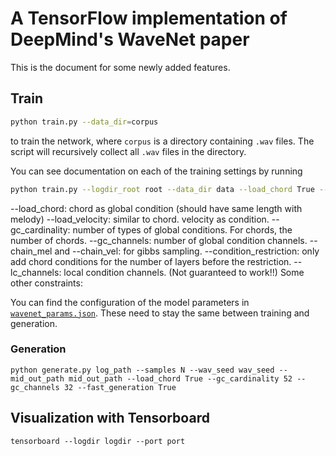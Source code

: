 # A TensorFlow implementation of DeepMind's WaveNet paper

This is the document for some newly added features.

## Train

```bash
python train.py --data_dir=corpus
```
to train the network, where `corpus` is a directory containing `.wav` files.
The script will recursively collect all `.wav` files in the directory.

You can see documentation on each of the training settings by running
```bash
python train.py --logdir_root root --data_dir data --load_chord True --gc_cardinality 52 --gc_channels 32 --chain_mel --sample size --condition_restriction
```
--load_chord: chord as global condition (should have same length with melody)
--load_velocity: similar to chord. velocity as condition.
--gc_cardinality: number of types of global conditions. For chords, the number of chords. 
--gc_channels: number of global condition channels.
--chain_mel and --chain_vel: for gibbs sampling.
--condition_restriction: only add chord conditions for the number of layers before the restriction.
--lc_channels: local condition channels. (Not guaranteed to work!!) 
Some other constraints:

You can find the configuration of the model parameters in [`wavenet_params.json`](./wavenet_params.json).
These need to stay the same between training and generation.

### Generation
```
python generate.py log_path --samples N --wav_seed wav_seed --mid_out_path mid_out_path --load_chord True --gc_cardinality 52 --gc_channels 32 --fast_generation True
```

## Visualization with Tensorboard
```
tensorboard --logdir logdir --port port
```


